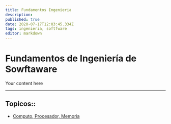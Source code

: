 ```yaml
---
title: Fundamentos Ingenieria
description: 
published: true
date: 2020-07-17T12:03:45.334Z
tags: ingenieria, softfware
editor: markdown
---
```


# Fundamentos de Ingeniería de Sowftaware
Your content here

---


## Topicos::
- [Computo, Procesador, Memoria](/temas/fundamentos_ingenieria/computo_procesador_memoria)